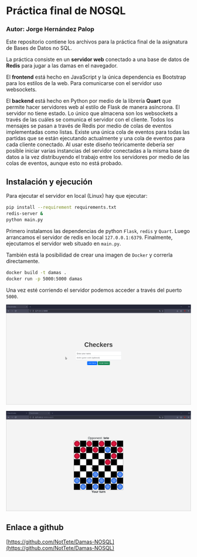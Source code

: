 # Práctica final de NOSQL

### Autor: Jorge Hernández Palop

Este repositorio contiene los archivos para la práctica final de la asignatura de Bases de Datos no SQL.

La práctica consiste en un __servidor web__ conectado a una base de datos de __Redis__ para jugar a las damas en el navegador.


El __frontend__ está hecho en JavaScript y la única dependencia es Bootstrap para los estilos de la web. Para comunicarse con el servidor uso
websockets. 

El __backend__ está hecho en Python por medio de la librería __Quart__ que permite hacer servidores web al estilo de Flask de manera
asíncrona.  El servidor no tiene estado. Lo único que almacena son los websockets a través de las cuáles se comunica el servidor con el
cliente. Todos los mensajes se pasan a través de Redis por medio de colas de eventos implementadas como listas. Existe
una única cola de eventos para todas las partidas que se están ejecutando actualmente y una cola de eventos para cada cliente conectado.
Al usar este diseño teóricamente debería ser posible iniciar varias instancias del servidor conectadas a la misma base de datos a la vez
distribuyendo el trabajo entre los servidores por medio de las colas de eventos, aunque esto no está probado.

## Instalación y ejecución

Para ejecutar el servidor en local (Linux) hay que ejecutar:

```bash
pip install --requirement requirements.txt
redis-server &
python main.py
```

Primero instalamos las dependencias de python `Flask`, `redis` y `Quart`. Luego arrancamos el servidor de redis en local `127.0.0.1:6379`.
Finalmente, ejecutamos el servidor web situado en `main.py`.

También está la posibilidad de crear una imagen de `Docker` y correrla directamente.

```bash
docker build -t damas .
docker run -p 5000:5000 damas
```

Una vez esté corriendo el servidor podemos acceder a través del puerto `5000`.

![Menú principal](/img/main.png)

![Partida](/img/playing.png)

## Enlace a github
[https://github.com/NotTete/Damas-NOSQL](https://github.com/NotTete/Damas-NOSQL)
